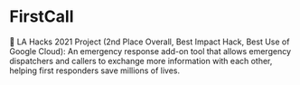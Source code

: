 # FirstCall

🏅 LA Hacks 2021 Project (2nd Place Overall, Best Impact Hack, Best Use of Google Cloud): An emergency response add-on tool that allows emergency dispatchers and callers to exchange more information with each other, helping first responders save millions of lives.

